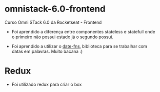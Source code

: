 # omnistack-6.0-frontend
Curso Omni STack 6.0 da Rocketseat - Frontend

- Foi aprendido a diferença entre componentes stateless e statefull onde o primeiro não possui estado já o segundo possui.

- Foi aprendido a utilizar o [date-fns](https://date-fns.org/), biblioteca para se trabalhar com datas em palavras. Muito bacana :)

# Redux
- Foi utilizado redux para criar o box


